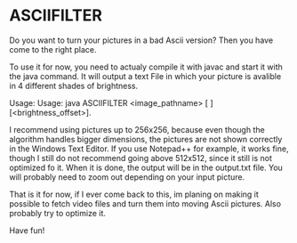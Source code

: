 # ASCIIFILTER

Do you want to turn your pictures in a bad Ascii version?
Then you have come to the right place.

To use it for now, you need to actualy compile it with javac and start it with the java command. It will output a text File in which your picture is avalible in 4 
different shades of brightness.

Usage: Usage: java ASCIIFILTER <image_pathname> [<width> <height>] [<brightness_offset>].

I recommend using pictures up to 256x256, because even though the algorithm handles bigger dimensions, the pictures are not shown correctly in the Windows Text Editor. If you use Notepad++ for example, it works fine, though I still do not recommend going above 512x512, since it still is not optimized fo it. When it is done, the output will be in the output.txt file. You will probably need to zoom out depending on your input picture.

That is it for now, if I ever come back to this, im planing on making it possible to fetch video files and turn them into moving Ascii pictures.
Also probably try to optimize it.

Have fun!
